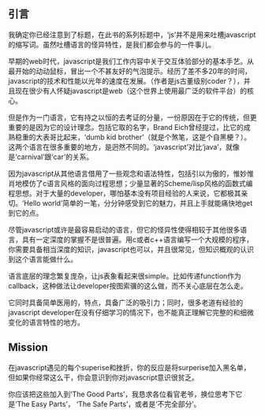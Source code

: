 **引言**
-

我确定你已经注意到了标题，在此书的系列标题中，‘js’并不是用来吐槽javascript的缩写词。虽然吐槽语言的怪异特性，是我们都会参与的一件事儿。

早期的web时代，javascript是我们工作内容中关于交互体验部分的基本手艺。从最开始的动动鼠标，冒出一个不甚友好的气泡提示。经历了差不多20年的时间，javascript的技术和性能以光年的速度在发展。（作者是js古董级别coder？），并且现在很少有人怀疑javascript是web（这个世界上使用最广泛的软件平台）的核心。

但是作为一门语言，它有持之以恒的去考证的分量，一份原因在于它的传统，但更重要的是因为它的设计理念。包括它取的名字，Brand Eich曾经提过，比它的成熟稳重的大表哥比起来，‘dumb kid brother’（就是个煞笔，这是个自黑梗？）。这两个语言在很多重要的地方，是迥然不同的。‘javascript’对比‘java’，就像是‘carnival’跟‘car’的关系。

因为javascript从其他语言借用了一些观念和语法特性，包括引以为傲的，惟妙惟肖地模仿了c语言风格的面向过程思想；少量显著的Scheme/lisp风格的函数式编程思想。对于大量的developer，哪怕基本没有项目经验的人来说，它都极其亲切。‘Hello world’简单的一笔，分分钟感受到它的魅力，并且上手就能痛快地get到它的点。

尽管javascript或许是最容易启动的语言，但它的怪异性使得相较于其他很多语言，具有一定深度的掌握不是很普遍。用c或者c++语言编写一个大规模的程序，你需要具备相当深度的知识，javascript也可以，并且很常见，但知识概观的认识到这个语言能做什么。

语言底层的理念繁复庞杂，让js表象看起来很simple。比如传递function作为callback，这种做法让developer按图索骥的这么做，而不关心底层在怎么走。

它同时具备简单医用的，特点，具备广泛的吸引力；同时，很多老道有经验的javascript developer在没有仔细学习的情况下，也不能真正理解它完整的和细微变化的语言特性的地方。

**Mission**
-

在javascript遇见的每个superise和挫折，你的反应是将surperise加入黑名单，但如果你经常这么干，你会意识到你对javascript意识很贫乏。

你应该把这些加入到‘The Good Parts’，我恳求各位看官老爷，换位思考下它是‘The Easy Parts’， ‘The Safe Parts’，或者是‘不完全部分’。

